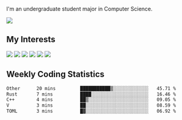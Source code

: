 I'm an undergraduate student major in Computer Science.

![](https://github-readme-stats.vercel.app/api?username=littzhch&theme=radical)

## My Interests

![](https://img.shields.io/badge/Python-3776AB?style=flat&labelColor=FFD43B&logoColor=3776AB&logo=python)
![](https://img.shields.io/badge/C-00599C?style=flat&labelColor=01427d&logoColor=6295cb&logo=c)
![](https://img.shields.io/badge/Rust-ffffff?style=flat&labelColor=ffffff&logoColor=000000&logo=rust)
![](https://img.shields.io/badge/LaTeX-008080?style=flat&labelColor=eeece5&logoColor=008080&logo=latex)
![](https://img.shields.io/badge/OpenGL-5487b2?style=flat&labelColor=ffffff&logoColor=5487b2&logo=opengl)
![](https://img.shields.io/badge/archlinux-1793d1?style=flat&labelColor=333333&logoColor=1793d1&logo=archlinux)

## Weekly Coding Statistics
<!--START_SECTION:waka-->

```txt
Other      20 mins         ███████████▒░░░░░░░░░░░░░   45.71 %
Rust       7 mins          ████░░░░░░░░░░░░░░░░░░░░░   16.46 %
C++        4 mins          ██▒░░░░░░░░░░░░░░░░░░░░░░   09.05 %
V          3 mins          ██░░░░░░░░░░░░░░░░░░░░░░░   08.59 %
TOML       3 mins          █▓░░░░░░░░░░░░░░░░░░░░░░░   06.92 %
```

<!--END_SECTION:waka-->
